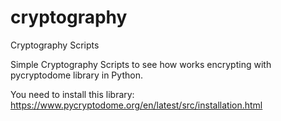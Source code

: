 # cryptography
Cryptography Scripts

Simple Cryptography Scripts to see how works encrypting with pycryptodome library in Python.

You need to install this library: https://www.pycryptodome.org/en/latest/src/installation.html

